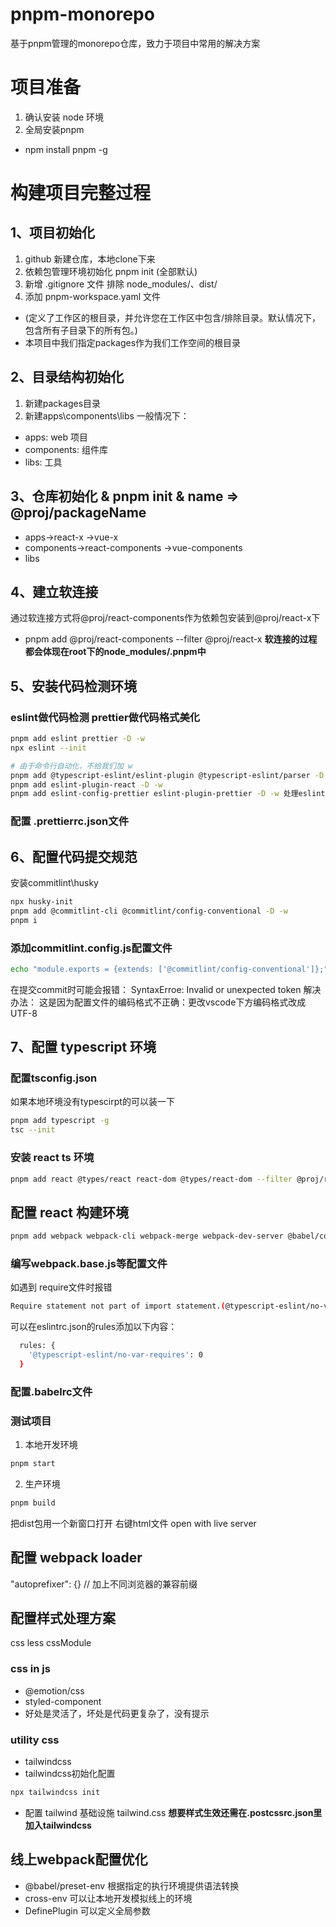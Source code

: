 # pnpm-monorepo
基于pnpm管理的monorepo仓库，致力于项目中常用的解决方案

# 项目准备
1. 确认安装 node 环境
2. 全局安装pnpm 
* npm install pnpm -g

# 构建项目完整过程

## 1、项目初始化
1. github 新建仓库，本地clone下来
2. 依赖包管理环境初始化 pnpm init (全部默认)
3. 新增 .gitignore 文件 排除 node_modules/、dist/
4. 添加 pnpm-workspace.yaml 文件
- (定义了工作区的根目录，并允许您在工作区中包含/排除目录。默认情况下，包含所有子目录下的所有包。)
- 本项目中我们指定packages作为我们工作空间的根目录

## 2、目录结构初始化
1. 新建packages目录
2. 新建apps\components\libs
一般情况下：
- apps: web 项目
- components: 组件库
- libs: 工具
  
## 3、仓库初始化 & pnpm init & name => @proj/packageName
- apps->react-x
      ->vue-x
- components->react-components
            ->vue-components
- libs

## 4、建立软连接
通过软连接方式将@proj/react-components作为依赖包安装到@proj/react-x下
* pnpm add @proj/react-components --filter @proj/react-x
**软连接的过程都会体现在root下的node_modules/.pnpm中**

## 5、安装代码检测环境
### eslint做代码检测 prettier做代码格式美化
```sh
pnpm add eslint prettier -D -w
npx eslint --init

# 由于命令行自动化，不给我们加 w
pnpm add @typescript-eslint/eslint-plugin @typescript-eslint/parser -D -w
pnpm add eslint-plugin-react -D -w
pnpm add eslint-config-prettier eslint-plugin-prettier -D -w 处理eslint和prettier的冲突
```
### 配置 .prettierrc.json文件

## 6、配置代码提交规范
安装commitlint\husky
```sh
npx husky-init
pnpm add @commitlint-cli @commitlint/config-conventional -D -w
pnpm i 
```

### 添加commitlint.config.js配置文件
```sh
echo "module.exports = {extends: ['@commitlint/config-conventional']};" > commitlint.config.js
```
在提交commit时可能会报错： SyntaxErroe: Invalid or unexpected token
解决办法：
这是因为配置文件的编码格式不正确：更改vscode下方编码格式改成 UTF-8

## 7、配置 typescript 环境
### 配置tsconfig.json
如果本地环境没有typescirpt的可以装一下
```sh
pnpm add typescript -g
tsc --init
```

### 安装 react ts 环境
```sh
pnpm add react @types/react react-dom @types/react-dom --filter @proj/react-x
```

## 配置 react 构建环境
```sh
pnpm add webpack webpack-cli webpack-merge webpack-dev-server @babel/core @babel/preset-react @babel/preset-typescript babel-loader css-loader less style-loader less-loader postcss postcss-loader tailwindcss autoprefixer html-webpack-plugin cross-env -D --filter @proj/react-x
```

### 编写webpack.base.js等配置文件
如遇到 require文件时报错
```sh
Require statement not part of import statement.(@typescript-eslint/no-var-requires)
```
可以在eslintrc.json的rules添加以下内容：
```sh
  rules: {
    '@typescript-eslint/no-var-requires': 0
  }
```

### 配置.babelrc文件

### 测试项目
1. 本地开发环境
```sh
pnpm start 
```
2. 生产环境
```sh
pnpm build
```
把dist包用一个新窗口打开
右键html文件 open with live server

## 配置 webpack loader
"autoprefixer": {} // 加上不同浏览器的兼容前缀

## 配置样式处理方案
css
less
cssModule

### css in js 
- @emotion/css 
- styled-component
- 好处是灵活了，坏处是代码更复杂了，没有提示

### utility css
- tailwindcss 
- tailwindcss初始化配置
```sh
npx tailwindcss init
```
- 配置 tailwind 基础设施 tailwind.css
**想要样式生效还需在.postcssrc.json里加入tailwindcss**

## 线上webpack配置优化
- @babel/preset-env 根据指定的执行环境提供语法转换
- cross-env 可以让本地开发模拟线上的环境
- DefinePlugin 可以定义全局参数
